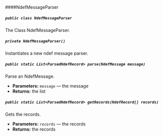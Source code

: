 ####NdefMessageParser

##### `public class NdefMessageParser`

The Class NdefMessageParser.

##### `private NdefMessageParser()`

Instantiates a new ndef message parser.

##### `public static List<ParsedNdefRecord> parse(NdefMessage message)`

Parse an NdefMessage.

 * **Parameters:** `message` — the message
 * **Returns:** the list

##### `public static List<ParsedNdefRecord> getRecords(NdefRecord[] records)`

Gets the records.

 * **Parameters:** `records` — the records
 * **Returns:** the records
